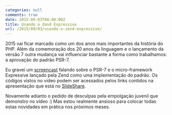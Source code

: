 ```yaml
---
categories: null
comments: true
date: 2015-09-03T00:00:00Z
title: Usando o Zend Expressive
url: /2015/09/03/usando-o-zend-expressive/
---
```


2015 vai ficar marcado como um dos anos mais importantes da história do PHP. Além da comemoração dos 20 anos da linguagem e o lançamento da versão 7 outra mudança vai influenciar bastante a forma como trabalhamos: a aprovação do padrão PSR-7.

Eu gravei um [screencast](https://www.youtube.com/watch?v=ApfVtIa_gfE&feature=youtu.be) falando sobre o PSR-7 e o micro-framework Expressive lançado pela Zend como uma implementação do padrão. Os códigos vistos no video podem ser acessados pelos links contidos na apresentação que está no [SlideShare](https://eltonminetto/dev/files/talks/apiexpressive-150830140844-lva1-app6891.pdf).

Novamente adianto o pedido de desculpas pela empolgação juvenil que demonstro no vídeo :) Mas estou realmente ansioso para colocar todas estas novidades em prática nos próximos meses.
